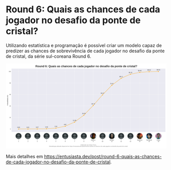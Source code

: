 # Round 6: Quais as chances de cada jogador no desafio da ponte de cristal?

Utilizando estatística e programação é possível criar um modelo capaz de predizer as chances de sobrevivência de cada jogador no desafio da ponte de cristal, da série sul-coreana Round 6.

![Probabilidades](bridge_prob.png)

Mais detalhes em https://entusiasta.dev/post/round-6-quais-as-chances-de-cada-jogador-no-desafio-da-ponte-de-cristal.
